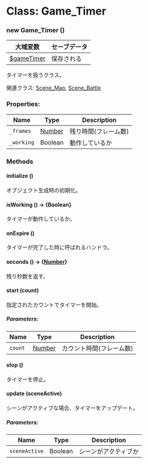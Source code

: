 # Class: Game_Timer

### new Game_Timer ()

| 大域変数 | セーブデータ |
| --- | --- |
| [$gameTimer](global.md#gametimer-game_timer) | 保存される |

タイマーを扱うクラス。

関連クラス: [Scene_Map](Scene_Map.md), [Scene_Battle](Scene_Battle.md)


### Properties:

| Name | Type | Description |
| --- | --- | --- |
| `_frames` | [Number](Number.md) | 残り時間(フレーム数) |
| `_working` | Boolean | 動作しているか |


### Methods

#### initialize ()
 オブジェクト生成時の初期化。

#### isWorking () → {Boolean}
タイマーが動作しているか。

#### onExpire ()
タイマーが完了した時に呼ばれるハンドラ。


#### seconds () → {[Number](Number.md)}
残り秒数を返す。

#### start (count)
指定されたカウントでタイマーを開始。

##### Parameters:

| Name | Type | Description |
| --- | --- | --- |
| `count` | [Number](Number.md) | カウント時間(フレーム数) |


#### stop ()
タイマーを停止。

#### update (sceneActive)
シーンがアクティブな場合、タイマーをアップデート。

##### Parameters:

| Name | Type | Description |
| --- | --- | --- |
| `sceneActive` | Boolean | シーンがアクティブか |
